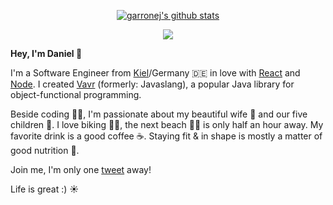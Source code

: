 <div align="center">  

[![garronej's github stats](https://github-readme-stats.vercel.app/api?username=danieldietrich&title_color=fff&icon_color=8B959E&text_color=9f9f9f&bg_color=0E1217)](https://github.com/danieldietrich/danieldietrich)  
    
![](https://komarev.com/ghpvc/?username=danieldietrich)

</div>

**Hey, I'm Daniel 👋**

I'm a Software Engineer from [Kiel](https://www.kiel.de)/Germany 🇩🇪 in love with [React](https://reactjs.org) and [Node](https://nodejs.org). I created [Vavr](https://www.vavr.io) (formerly: Javaslang), a popular Java library for object-functional programming.

Beside coding 👨‍💻, I'm passionate about my beautiful wife 👰 and our five children 🧒. I love biking 🚴‍♀️, the next beach 🏄‍♂️ is only half an hour away. My favorite drink is a good coffee ☕️. Staying fit & in shape is mostly a matter of good nutrition 🥑.

Join me, I'm only one [tweet](https://twitter.com/danieldietrich) away!

Life is great :) ☀️
